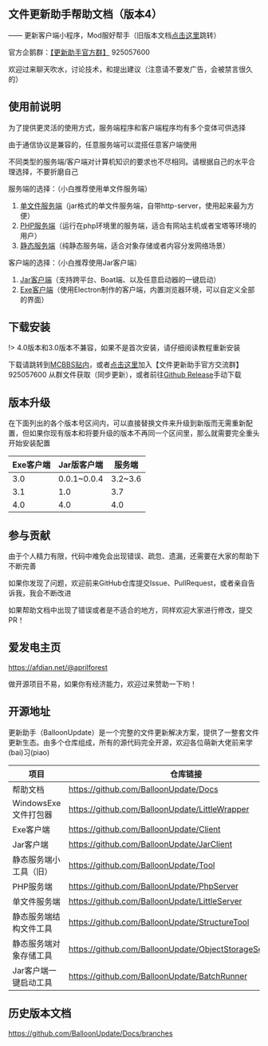## 文件更新助手帮助文档（版本4）

—— 更新客户端小程序，Mod服好帮手（旧版本文档[点击这里](#历史版本文档)跳转）

官方企鹅群：[【更新助手官方群】](https://jq.qq.com/?_wv=1027&k=PqAEtn39) 925057600 

欢迎过来聊天吹水，讨论技术，和提出建议（注意请不要发广告，会被禁言很久的）

## 使用前说明

为了提供更灵活的使用方式，服务端程序和客户端程序均有多个变体可供选择

由于通信协议是兼容的，任意服务端可以混搭任意客户端使用

不同类型的服务端/客户端对计算机知识的要求也不尽相同。请根据自己的水平合理选择，不要折磨自己

服务端的选择：（小白推荐使用单文件服务端）

1. [单文件服务端](server/light-server.md)（jar格式的单文件服务端，自带http-server，使用起来最为方便）
2. [PHP服务端](server/php-server.md)（运行在php环境里的服务端，适合有网站主机或者宝塔等环境的用户）
3. [静态服务端](server/static-server.md)（纯静态服务端，适合对象存储或者内容分发网络场景）

客户端的选择：（小白推荐使用Jar客户端）

1. [Jar客户端](client/jar-client.md)（支持跨平台、Boat端、以及任意启动器的一键启动）
2. [Exe客户端](client/exe-client.md)（使用Electron制作的客户端，内置浏览器环境，可以自定义全部的界面）

## 下载安装

!> 4.0版本和3.0版本不兼容，如果不是首次安装，请仔细阅读教程重新安装

下载请跳转到[MCBBS贴内](https://www.mcbbs.net/thread-711833-1-1.html)，或者[点击这里](https://jq.qq.com/?_wv=1027&k=PqAEtn39)加入【文件更新助手官方交流群】 925057600 从群文件获取（同步更新），或者前往[Github Release](#开源地址)手动下载

## 版本升级

在下面列出的各个版本号区间内，可以直接替换文件来升级到新版而无需重新配置，但如果你现有版本和将要升级的版本不再同一个区间里，那么就需要完全重头开始安装配置

| Exe客户端 | Jar版客户端  | 服务端   |
| --------- | ------------ | -------- |
| 3.0       | 0.0.1\~0.0.4 | 3.2\~3.6 |
| 3.1       | 1.0          | 3.7      |
| 4.0       | 4.0          | 4.0      |

## 参与贡献

由于个人精力有限，代码中难免会出现错误、疏忽、遗漏，还需要在大家的帮助下不断完善

如果你发现了问题，欢迎前来GitHub仓库提交Issue、PullRequest，或者亲自告诉我，我会不断改进

如果帮助文档中出现了错误或者是不适合的地方，同样欢迎大家进行修改，提交PR！

## 爱发电主页

https://afdian.net/@aprilforest

做开源项目不易，如果你有经济能力，欢迎过来赞助一下哟！

## 开源地址

更新助手（BalloonUpdate）是一个完整的文件更新解决方案，提供了一整套文件更新生态。由多个仓库组成，所有的源代码完全开源，欢迎各位萌新大佬前来学(bai)习(piao)

| 项目                   | 仓库链接                                                     |
| ---------------------- | ------------------------------------------------------------ |
| 帮助文档               | https://github.com/BalloonUpdate/Docs                        |
| WindowsExe文件打包器   | https://github.com/BalloonUpdate/LittleWrapper               |
| Exe客户端              | https://github.com/BalloonUpdate/Client                      |
| Jar客户端              | https://github.com/BalloonUpdate/JarClient                   |
| 静态服务端小工具（旧） | https://github.com/BalloonUpdate/Tool                        |
| PHP服务端              | https://github.com/BalloonUpdate/PhpServer                   |
| 单文件服务端           | https://github.com/BalloonUpdate/LittleServer                |
| 静态服务端结构文件工具 | https://github.com/BalloonUpdate/StructureTool               |
| 静态服务端对象存储工具 | https://github.com/BalloonUpdate/ObjectStorageServiceUtility |
| Jar客户端一键启动工具  | https://github.com/BalloonUpdate/BatchRunner                 |

## 历史版本文档

https://github.com/BalloonUpdate/Docs/branches

